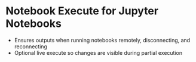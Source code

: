 # Notebook Execute for Jupyter Notebooks
  - Ensures outputs when running notebooks remotely, disconnecting, and reconnecting
  - Optional live execute so changes are visible during partial execution
